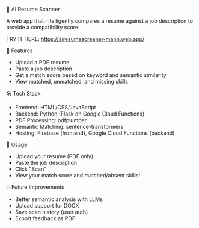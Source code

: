 🧠 AI Resume Scanner

A web app that intelligently compares a resume against a job description to provide a compatibility score.

TRY IT HERE: https://airesumescreener-mann.web.app/

🚀 Features
- Upload a PDF resume
- Paste a job description
- Get a match score based on keyword and semantic similarity
- View matched, unmatched, and missing skills

🛠 Tech Stack
- Frontend: HTML/CSS/JavaScript
- Backend: Python (Flask on Google Cloud Functions)
- PDF Processing: pdfplumber
- Semantic Matching: sentence-transformers
- Hosting: Firebase (frontend), Google Cloud Functions (backend)

📄 Usage
- Upload your resume (PDF only)
- Paste the job description
- Click "Scan"
- View your match score and matched/absent skills!
  

💡 Future Improvements
- Better semantic analysis with LLMs
- Upload support for DOCX
- Save scan history (user auth)
- Export feedback as PDF

